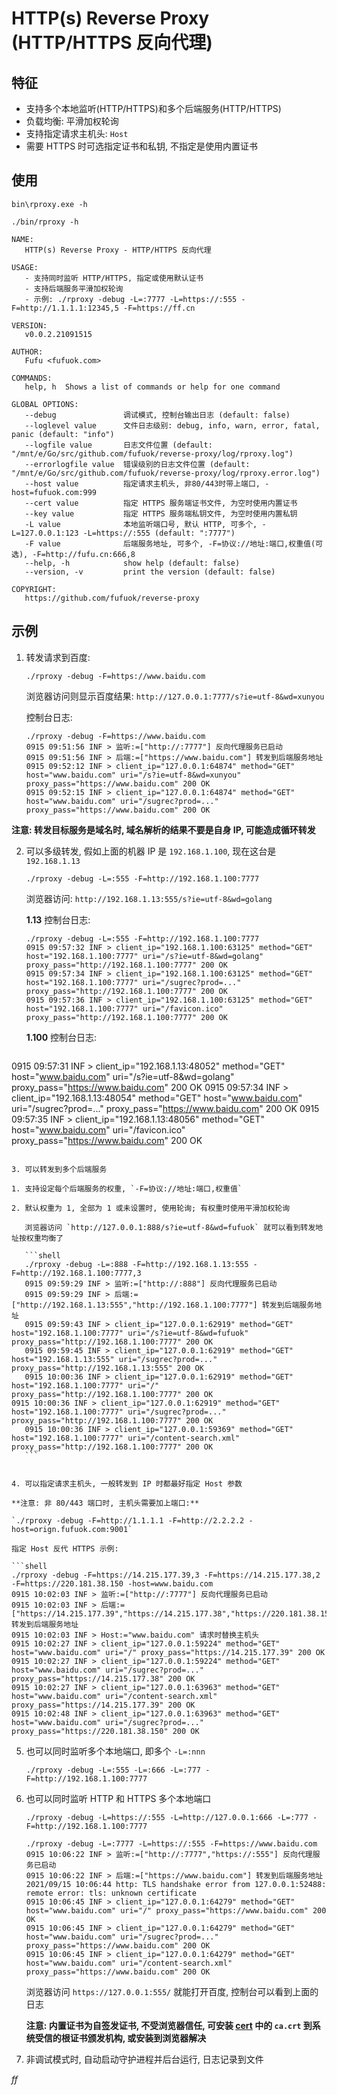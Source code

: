 # HTTP(s) Reverse Proxy (HTTP/HTTPS 反向代理)

## 特征

- 支持多个本地监听(HTTP/HTTPS)和多个后端服务(HTTP/HTTPS)
- 负载均衡: 平滑加权轮询
- 支持指定请求主机头: `Host`
- 需要 HTTPS 时可选指定证书和私钥, 不指定是使用内置证书

## 使用

`bin\rproxy.exe -h`

`./bin/rproxy -h`

```shell
NAME:
   HTTP(s) Reverse Proxy - HTTP/HTTPS 反向代理

USAGE:
   - 支持同时监听 HTTP/HTTPS, 指定或使用默认证书
   - 支持后端服务平滑加权轮询
   - 示例: ./rproxy -debug -L=:7777 -L=https://:555 -F=http://1.1.1.1:12345,5 -F=https://ff.cn

VERSION:
   v0.0.2.21091515

AUTHOR:
   Fufu <fufuok.com>

COMMANDS:
   help, h  Shows a list of commands or help for one command

GLOBAL OPTIONS:
   --debug               调试模式, 控制台输出日志 (default: false)
   --loglevel value      文件日志级别: debug, info, warn, error, fatal, panic (default: "info")
   --logfile value       日志文件位置 (default: "/mnt/e/Go/src/github.com/fufuok/reverse-proxy/log/rproxy.log")
   --errorlogfile value  错误级别的日志文件位置 (default: "/mnt/e/Go/src/github.com/fufuok/reverse-proxy/log/rproxy.error.log")
   --host value          指定请求主机头, 非80/443时带上端口, -host=fufuok.com:999
   --cert value          指定 HTTPS 服务端证书文件, 为空时使用内置证书
   --key value           指定 HTTPS 服务端私钥文件, 为空时使用内置私钥
   -L value              本地监听端口号, 默认 HTTP, 可多个, -L=127.0.0.1:123 -L=https://:555 (default: ":7777")
   -F value              后端服务地址, 可多个, -F=协议://地址:端口,权重值(可选), -F=http://fufu.cn:666,8
   --help, -h            show help (default: false)
   --version, -v         print the version (default: false)

COPYRIGHT:
   https://github.com/fufuok/reverse-proxy
```

## 示例

1. 转发请求到百度:

   `./rproxy -debug -F=https://www.baidu.com`

   浏览器访问则显示百度结果: `http://127.0.0.1:7777/s?ie=utf-8&wd=xunyou`

   控制台日志:

   ```shell
   ./rproxy -debug -F=https://www.baidu.com
   0915 09:51:56 INF > 监听:=["http://:7777"] 反向代理服务已启动
   0915 09:51:56 INF > 后端:=["https://www.baidu.com"] 转发到后端服务地址
   0915 09:52:12 INF > client_ip="127.0.0.1:64874" method="GET" host="www.baidu.com" uri="/s?ie=utf-8&wd=xunyou" proxy_pass="https://www.baidu.com" 200 OK
   0915 09:52:15 INF > client_ip="127.0.0.1:64874" method="GET" host="www.baidu.com" uri="/sugrec?prod=..." proxy_pass="https://www.baidu.com" 200 OK
   ```
   
**注意: 转发目标服务是域名时, 域名解析的结果不要是自身 IP, 可能造成循环转发**
   
2. 可以多级转发, 假如上面的机器 IP 是 `192.168.1.100`, 现在这台是 `192.168.1.13`

   `./rproxy -debug -L=:555 -F=http://192.168.1.100:7777`

   浏览器访问: `http://192.168.1.13:555/s?ie=utf-8&wd=golang`

   **1.13** 控制台日志:

   ```shell
   ./rproxy -debug -L=:555 -F=http://192.168.1.100:7777
   0915 09:57:32 INF > client_ip="192.168.1.100:63125" method="GET" host="192.168.1.100:7777" uri="/s?ie=utf-8&wd=golang" proxy_pass="http://192.168.1.100:7777" 200 OK
   0915 09:57:34 INF > client_ip="192.168.1.100:63125" method="GET" host="192.168.1.100:7777" uri="/sugrec?prod=..." proxy_pass="http://192.168.1.100:7777" 200 OK
   0915 09:57:36 INF > client_ip="192.168.1.100:63125" method="GET" host="192.168.1.100:7777" uri="/favicon.ico" proxy_pass="http://192.168.1.100:7777" 200 OK
   ```
   
   **1.100** 控制台日志:

   ```shell
0915 09:57:31 INF > client_ip="192.168.1.13:48052" method="GET" host="www.baidu.com" uri="/s?ie=utf-8&wd=golang" proxy_pass="https://www.baidu.com" 200 OK
   0915 09:57:34 INF > client_ip="192.168.1.13:48054" method="GET" host="www.baidu.com" uri="/sugrec?prod=..." proxy_pass="https://www.baidu.com" 200 OK
   0915 09:57:35 INF > client_ip="192.168.1.13:48056" method="GET" host="www.baidu.com" uri="/favicon.ico" proxy_pass="https://www.baidu.com" 200 OK
   ```
   
3. 可以转发到多个后端服务

   1. 支持设定每个后端服务的权重, `-F=协议://地址:端口,权重值`

   2. 默认权重为 1, 全部为 1 或未设置时, 使用轮询; 有权重时使用平滑加权轮询

      浏览器访问 `http://127.0.0.1:888/s?ie=utf-8&wd=fufuok` 就可以看到转发地址按权重均衡了
      
      ```shell
      ./rproxy -debug -L=:888 -F=http://192.168.1.13:555 -F=http://192.168.1.100:7777,3
      0915 09:59:29 INF > 监听:=["http://:888"] 反向代理服务已启动
      0915 09:59:29 INF > 后端:=["http://192.168.1.13:555","http://192.168.1.100:7777"] 转发到后端服务地址
      0915 09:59:43 INF > client_ip="127.0.0.1:62919" method="GET" host="192.168.1.100:7777" uri="/s?ie=utf-8&wd=fufuok" proxy_pass="http://192.168.1.100:7777" 200 OK
      0915 09:59:45 INF > client_ip="127.0.0.1:62919" method="GET" host="192.168.1.13:555" uri="/sugrec?prod=..." proxy_pass="http://192.168.1.13:555" 200 OK
      0915 10:00:36 INF > client_ip="127.0.0.1:62919" method="GET" host="192.168.1.100:7777" uri="/" proxy_pass="http://192.168.1.100:7777" 200 OK
   0915 10:00:36 INF > client_ip="127.0.0.1:62919" method="GET" host="192.168.1.100:7777" uri="/sugrec?prod=..." proxy_pass="http://192.168.1.100:7777" 200 OK
      0915 10:00:36 INF > client_ip="127.0.0.1:59369" method="GET" host="192.168.1.100:7777" uri="/content-search.xml" proxy_pass="http://192.168.1.100:7777" 200 OK
      ```
      

4. 可以指定请求主机头, 一般转发到 IP 时都最好指定 Host 参数

   **注意: 非 80/443 端口时, 主机头需要加上端口:**

   `./rproxy -debug -F=http://1.1.1.1 -F=http://2.2.2.2 -host=orign.fufuok.com:9001`

   指定 Host 反代 HTTPS 示例:

   ```shell
   ./rproxy -debug -F=https://14.215.177.39,3 -F=https://14.215.177.38,2 -F=https://220.181.38.150 -host=www.baidu.com
   0915 10:02:03 INF > 监听:=["http://:7777"] 反向代理服务已启动
   0915 10:02:03 INF > 后端:=["https://14.215.177.39","https://14.215.177.38","https://220.181.38.150"] 转发到后端服务地址
   0915 10:02:03 INF > Host:="www.baidu.com" 请求时替换主机头
   0915 10:02:27 INF > client_ip="127.0.0.1:59224" method="GET" host="www.baidu.com" uri="/" proxy_pass="https://14.215.177.39" 200 OK
   0915 10:02:27 INF > client_ip="127.0.0.1:59224" method="GET" host="www.baidu.com" uri="/sugrec?prod=..." proxy_pass="https://14.215.177.38" 200 OK
   0915 10:02:27 INF > client_ip="127.0.0.1:63963" method="GET" host="www.baidu.com" uri="/content-search.xml" proxy_pass="https://14.215.177.39" 200 OK
   0915 10:02:48 INF > client_ip="127.0.0.1:63963" method="GET" host="www.baidu.com" uri="/sugrec?prod=..." proxy_pass="https://220.181.38.150" 200 OK
   ```

5. 也可以同时监听多个本地端口, 即多个 `-L=:nnn`

   `./rproxy -debug -L=:555 -L=:666 -L=:777 -F=http://192.168.1.100:7777`

6. 也可以同时监听 HTTP 和 HTTPS 多个本地端口

   `./rproxy -debug -L=https://:555 -L=http://127.0.0.1:666 -L=:777 -F=http://192.168.1.100:7777`

   ```shell
   ./rproxy -debug -L=:7777 -L=https://:555 -F=https://www.baidu.com
   0915 10:06:22 INF > 监听:=["http://:7777","https://:555"] 反向代理服务已启动
   0915 10:06:22 INF > 后端:=["https://www.baidu.com"] 转发到后端服务地址
   2021/09/15 10:06:44 http: TLS handshake error from 127.0.0.1:52488: remote error: tls: unknown certificate
   0915 10:06:45 INF > client_ip="127.0.0.1:64279" method="GET" host="www.baidu.com" uri="/" proxy_pass="https://www.baidu.com" 200 OK
   0915 10:06:45 INF > client_ip="127.0.0.1:64279" method="GET" host="www.baidu.com" uri="/sugrec?prod=..." proxy_pass="https://www.baidu.com" 200 OK
   0915 10:06:45 INF > client_ip="127.0.0.1:64279" method="GET" host="www.baidu.com" uri="/content-search.xml" proxy_pass="https://www.baidu.com" 200 OK
   ```

   浏览器访问 `https://127.0.0.1:555/` 就能打开百度, 控制台可以看到上面的日志

   **注意: 内置证书为自签发证书, 不受浏览器信任, 可安装 [cert](cert) 中的 `ca.crt` 到系统受信的根证书颁发机构, 或安装到浏览器解决**

7. 非调试模式时, 自动启动守护进程并后台运行, 日志记录到文件









*ff*
